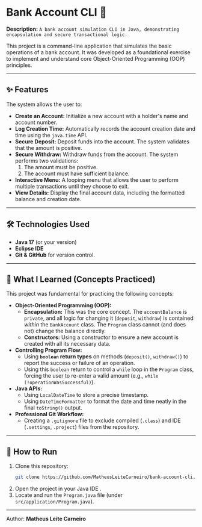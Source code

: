 # Bank Account CLI 🏦

**Description:** `A bank account simulation CLI in Java, demonstrating encapsulation and secure transactional logic.`

This project is a command-line application that simulates the basic operations of a bank account. It was developed as a foundational exercise to implement and understand core Object-Oriented Programming (OOP) principles.

---

## ✨ Features

The system allows the user to:

* **Create an Account:** Initialize a new account with a holder's name and account number.
* **Log Creation Time:** Automatically records the account creation date and time using the `java.time` API.
* **Secure Deposit:** Deposit funds into the account. The system validates that the amount is positive.
* **Secure Withdraw:** Withdraw funds from the account. The system performs two validations:
    1.  The amount must be positive.
    2.  The account must have sufficient balance.
* **Interactive Menu:** A looping menu that allows the user to perform multiple transactions until they choose to exit.
* **View Details:** Display the final account data, including the formatted balance and creation date.

---

## 🛠️ Technologies Used

* **Java 17** (or your version)
* **Eclipse IDE**
* **Git & GitHub** for version control.

---

## 🚀 What I Learned (Concepts Practiced)

This project was fundamental for practicing the following concepts:

* **Object-Oriented Programming (OOP):**
    * **Encapsulation:** This was the core concept. The `accountBalance` is `private`, and all logic for changing it (`deposit`, `withdraw`) is contained *within* the `BankAccount` class. The `Program` class cannot (and does not) change the balance directly.
    * **Constructors:** Using a constructor to ensure a new account is created with all its necessary data.
* **Controlling Program Flow:**
    * Using **`boolean` return types** on methods (`deposit()`, `withdraw()`) to report the success or failure of an operation.
    * Using this `boolean` return to control a `while` loop in the `Program` class, forcing the user to re-enter a valid amount (e.g., `while (!operationWasSuccessful)`).
* **Java APIs:**
    * Using `LocalDateTime` to store a precise timestamp.
    * Using `DateTimeFormatter` to format the date and time neatly in the final `toString()` output.
* **Professional Git Workflow:**
    * Creating a `.gitignore` file to exclude compiled (`.class`) and IDE (`.settings`, `.project`) files from the repository.

---

## 🏁 How to Run

1.  Clone this repository:
    ```bash
    git clone https://github.com/MatheusLeiteCarneiro/bank-account-cli.git
    ```
2.  Open the project in your Java IDE .
3.  Locate and run the `Program.java` file (under `src/application/Program.java`).

---

Author: **Matheus Leite Carneiro**